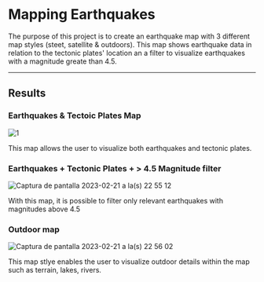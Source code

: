 # Mapping Earthquakes

The purpose of this project is to create an earthquake map with 3 different map styles (steet, satellite & outdoors). This map shows earthquake data in relation to the tectonic plates' location an a filter to visualize earthquakes with a magnitude greate than 4.5.


---


## Results


### Earthquakes & Tectoic Plates Map

![1](https://user-images.githubusercontent.com/113866707/220527067-7be606da-a9e5-4510-af69-14f3abcc4ef4.png)

This map allows the user to visualize both earthquakes and tectonic plates.


### Earthquakes + Tectonic Plates + > 4.5 Magnitude filter

![Captura de pantalla 2023-02-21 a la(s) 22 55 12](https://user-images.githubusercontent.com/113866707/220527101-27064cce-06e1-49fe-8fce-b082d6a0b8fa.png)

With this map, it is possible to filter only relevant earthquakes with magnitudes above 4.5


### Outdoor map

![Captura de pantalla 2023-02-21 a la(s) 22 56 02](https://user-images.githubusercontent.com/113866707/220527127-e27722e8-a606-4878-bb8e-290922392b79.png)

This map stlye enables the user to visualize outdoor details within the map such as terrain, lakes, rivers.
